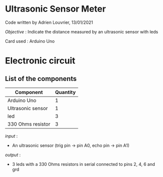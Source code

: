 # **Ultrasonic Sensor Meter**

Code written by Adrien Louvrier, 13/01/2021

*Objective* : Indicate the distance measured by an ultrasonic sensor with leds

Card used : Arduino Uno

# Electronic circuit

## **List of the components**

Component | Quantity 
----------|----------
Arduino Uno | 1
Ultrasonic sensor | 1
led | 3
330 Ohms resistor | 3

*input* : 
- An ultrasonic sensor (trig pin -> pin A0, echo pin -> pin A1)

*output* : 
- 3 leds with a 330 Ohms resistors in serial connected to pins 2, 4, 6 and grd